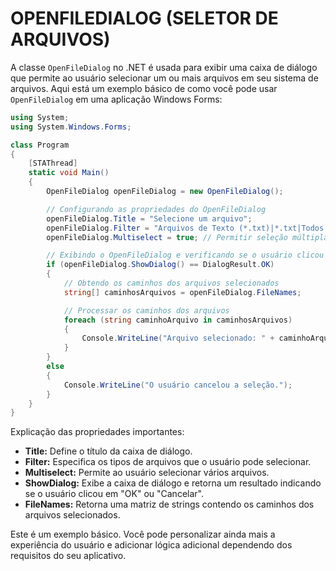 # OPENFILEDIALOG (SELETOR DE ARQUIVOS)
A classe `OpenFileDialog` no .NET é usada para exibir uma caixa de diálogo que permite ao usuário selecionar um ou mais arquivos em seu sistema de arquivos. Aqui está um exemplo básico de como você pode usar `OpenFileDialog` em uma aplicação Windows Forms:

```csharp
using System;
using System.Windows.Forms;

class Program
{
    [STAThread]
    static void Main()
    {
        OpenFileDialog openFileDialog = new OpenFileDialog();

        // Configurando as propriedades do OpenFileDialog
        openFileDialog.Title = "Selecione um arquivo";
        openFileDialog.Filter = "Arquivos de Texto (*.txt)|*.txt|Todos os Arquivos (*.*)|*.*";
        openFileDialog.Multiselect = true; // Permitir seleção múltipla

        // Exibindo o OpenFileDialog e verificando se o usuário clicou em "OK"
        if (openFileDialog.ShowDialog() == DialogResult.OK)
        {
            // Obtendo os caminhos dos arquivos selecionados
            string[] caminhosArquivos = openFileDialog.FileNames;

            // Processar os caminhos dos arquivos
            foreach (string caminhoArquivo in caminhosArquivos)
            {
                Console.WriteLine("Arquivo selecionado: " + caminhoArquivo);
            }
        }
        else
        {
            Console.WriteLine("O usuário cancelou a seleção.");
        }
    }
}
```

Explicação das propriedades importantes:

- **Title:** Define o título da caixa de diálogo.
- **Filter:** Especifica os tipos de arquivos que o usuário pode selecionar.
- **Multiselect:** Permite ao usuário selecionar vários arquivos.
- **ShowDialog:** Exibe a caixa de diálogo e retorna um resultado indicando se o usuário clicou em "OK" ou "Cancelar".
- **FileNames:** Retorna uma matriz de strings contendo os caminhos dos arquivos selecionados.

Este é um exemplo básico. Você pode personalizar ainda mais a experiência do usuário e adicionar lógica adicional dependendo dos requisitos do seu aplicativo.